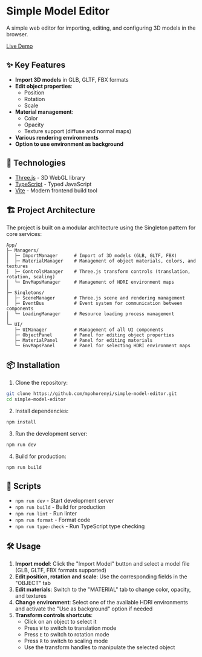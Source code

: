 # Simple Model Editor

A simple web editor for importing, editing, and configuring 3D models in the browser.

[Live Demo](https://simple-model-editor.vercel.app/)

## ✨ Key Features

- **Import 3D models** in GLB, GLTF, FBX formats
- **Edit object properties**:
  - Position
  - Rotation
  - Scale
- **Material management**:
  - Color
  - Opacity
  - Texture support (diffuse and normal maps)
- **Various rendering environments**
- **Option to use environment as background**

## 🔧 Technologies

- [Three.js](https://threejs.org/) - 3D WebGL library
- [TypeScript](https://www.typescriptlang.org/) - Typed JavaScript
- [Vite](https://vitejs.dev/) - Modern frontend build tool

## 🏗️ Project Architecture

The project is built on a modular architecture using the Singleton pattern for core services:

```
App/
├─ Managers/
│  ├─ ImportManager      # Import of 3D models (GLB, GLTF, FBX)
│  ├─ MaterialManager    # Management of object materials, colors, and textures
│  ├─ ControlsManager    # Three.js transform controls (translation, rotation, scaling)
│  └─ EnvMapsManager     # Management of HDRI environment maps
│
├─ Singletons/
│  ├─ SceneManager       # Three.js scene and rendering management
│  ├─ EventBus           # Event system for communication between components
│  └─ LoadingManager     # Resource loading process management
│
└─ UI/
   ├─ UIManager          # Management of all UI components
   ├─ ObjectPanel        # Panel for editing object properties
   ├─ MaterialPanel      # Panel for editing materials
   └─ EnvMapsPanel       # Panel for selecting HDRI environment maps
```

## 📦 Installation

1. Clone the repository:
```bash
git clone https://github.com/mpohorenyi/simple-model-editor.git
cd simple-model-editor
```

2. Install dependencies:
```bash
npm install
```

3. Run the development server:
```bash
npm run dev
```

4. Build for production:
```bash
npm run build
```

## 📝 Scripts

- `npm run dev` - Start development server
- `npm run build` - Build for production
- `npm run lint` - Run linter
- `npm run format` - Format code
- `npm run type-check` - Run TypeScript type checking

## 🛠️ Usage

1. **Import model**: Click the "Import Model" button and select a model file (GLB, GLTF, FBX formats supported)
2. **Edit position, rotation and scale**: Use the corresponding fields in the "OBJECT" tab
3. **Edit materials**: Switch to the "MATERIAL" tab to change color, opacity, and textures
4. **Change environment**: Select one of the available HDRI environments and activate the "Use as background" option if needed
5. **Transform controls shortcuts**:
   - Click on an object to select it
   - Press `W` to switch to translation mode
   - Press `E` to switch to rotation mode
   - Press `R` to switch to scaling mode
   - Use the transform handles to manipulate the selected object
